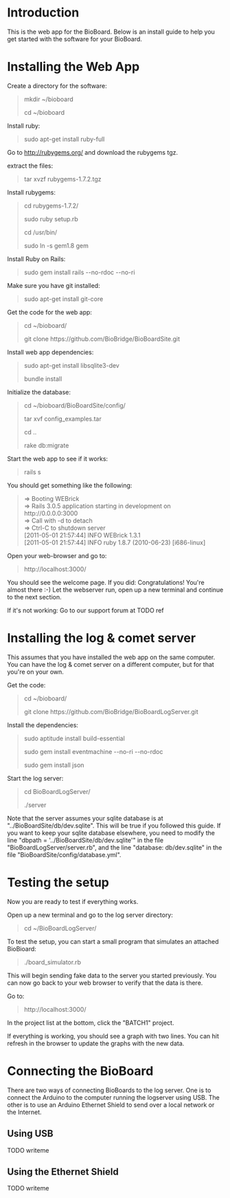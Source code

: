 Introduction
============

This is the web app for the BioBoard. Below is an install guide to help you get started with the software for your BioBoard.

Installing the Web App
======================

Create a directory for the software:

<blockquote>
  <p>mkdir ~/bioboard<p/>

  <p>cd ~/bioboard</p>
</blockquote>

Install ruby:

<blockquote>
  sudo apt-get install ruby-full
</blockquote>

Go to http://rubygems.org/ and download the rubygems tgz.

extract the files:

<blockquote>
  tar xvzf rubygems-1.7.2.tgz
</blockquote>

Install rubygems:

<blockquote>
  <p>cd rubygems-1.7.2/</p>

  <p>sudo ruby setup.rb</p>

  <p>cd /usr/bin/</p>

  <p>sudo ln -s gem1.8 gem</p>
</blockquote>

Install Ruby on Rails:

<blockquote>
  sudo gem install rails --no-rdoc --no-ri
</blockquote>

Make sure you have git installed:

<blockquote>
  sudo apt-get install git-core
</blockquote>

Get the code for the web app:

<blockquote>
  <p>cd ~/bioboard/</p>

  <p>git clone https://github.com/BioBridge/BioBoardSite.git</p>
</blockquote>

Install web app dependencies:

<blockquote>
  <p>sudo apt-get install libsqlite3-dev</p>

  <p>bundle install</p>
</blockquote>

Initialize the database:

<blockquote>
  <p>cd ~/bioboard/BioBoardSite/config/</p>

  <p>tar xvf config_examples.tar</p>

  <p>cd ..</p>

  <p>rake db:migrate</p>
</blockquote>

Start the web app to see if it works:

<blockquote>
  rails s
</blockquote>

You should get something like the following:

<blockquote>
=> Booting WEBrick<br/>
=> Rails 3.0.5 application starting in development on http://0.0.0.0:3000<br/>
=> Call with -d to detach<br/>
=> Ctrl-C to shutdown server<br/>
[2011-05-01 21:57:44] INFO  WEBrick 1.3.1<br/>
[2011-05-01 21:57:44] INFO  ruby 1.8.7 (2010-06-23) [i686-linux]
</blockquote>

Open your web-browser and go to:

<blockquote>
  http://localhost:3000/
</blockquote>

You should see the welcome page.
If you did: Congratulations! You're almost there :-) Let the webserver run, open up a new terminal and continue to the next section.

If it's not working: Go to our support forum at TODO ref

Installing the log & comet server
=================================

This assumes that you have installed the web app on the same computer. You can have the log & comet server on a different computer, but for that you're on your own.

Get the code:

<blockquote>
  <p>cd ~/bioboard/</p>

  <p>git clone https://github.com/BioBridge/BioBoardLogServer.git</p>
</blockquote>

Install the dependencies:

<blockquote>
  <p>sudo aptitude install build-essential</p>

  <p>sudo gem install eventmachine --no-ri --no-rdoc</p>

  <p>sudo gem install json</p>
</blockquote>

Start the log server:

<blockquote>
  <p>cd BioBoardLogServer/</p>

  <p>./server</p>
</blockquote>

Note that the server assumes your sqlite database is at "../BioBoardSite/db/dev.sqlite". This will be true if you followed this guide. If you want to keep your sqlite database elsewhere, you need to modify the line "dbpath = '../BioBoardSite/db/dev.sqlite'" in the file "BioBoardLogServer/server.rb", and the line "database: db/dev.sqlite" in the file "BioBoardSite/config/database.yml". 

Testing the setup
=================

Now you are ready to test if everything works.

Open up a new terminal and go to the log server directory:

<blockquote>
  cd ~/BioBoardLogServer/
</blockquote>

To test the setup, you can start a small program that simulates an attached BioBioard:

<blockquote>
  ./board_simulator.rb
</blockquote>

This will begin sending fake data to the server you started previously. You can now go back to your web browser to verify that the data is there.

Go to:

<blockquote>
  http://localhost:3000/
</blockquote>

In the project list at the bottom, click the "BATCH1" project.

If everything is working, you should see a graph with two lines. You can hit refresh in the browser to update the graphs with the new data.

Connecting the BioBoard
=======================

There are two ways of connecting BioBoards to the log server. One is to connect the Arduino to the computer running the logserver using USB. The other is to use an Arduino Ethernet Shield to send over a local network or the Internet. 

Using USB
---------

TODO writeme

Using the Ethernet Shield
-------------------------

TODO writeme
